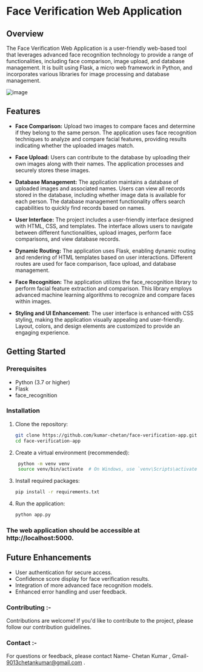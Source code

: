 # Face Verification Web Application

## Overview

The Face Verification Web Application is a user-friendly web-based tool that leverages advanced face recognition technology to provide a range of functionalities, including face comparison, image upload, and database management. It is built using Flask, a micro web framework in Python, and incorporates various libraries for image processing and database management.

![image](https://github.com/kumar-chetan/face-verification-app/assets/112582415/9eb48db3-f140-43f0-be18-d6215f0afc24)



## Features

- **Face Comparison:** Upload two images to compare faces and determine if they belong to the same person. The application uses face recognition techniques to analyze and compare facial features, providing results indicating whether the uploaded images match.

- **Face Upload:** Users can contribute to the database by uploading their own images along with their names. The application processes and securely stores these images.

- **Database Management:** The application maintains a database of uploaded images and associated names. Users can view all records stored in the database, including whether image data is available for each person. The database management functionality offers search capabilities to quickly find records based on names.

- **User Interface:** The project includes a user-friendly interface designed with HTML, CSS, and templates. The interface allows users to navigate between different functionalities, upload images, perform face comparisons, and view database records.

- **Dynamic Routing:** The application uses Flask, enabling dynamic routing and rendering of HTML templates based on user interactions. Different routes are used for face comparison, face upload, and database management.

- **Face Recognition:** The application utilizes the face_recognition library to perform facial feature extraction and comparison. This library employs advanced machine learning algorithms to recognize and compare faces within images.

- **Styling and UI Enhancement:** The user interface is enhanced with CSS styling, making the application visually appealing and user-friendly. Layout, colors, and design elements are customized to provide an engaging experience.

## Getting Started

### Prerequisites

- Python (3.7 or higher)
- Flask
- face_recognition

### Installation

1. Clone the repository:

   ```bash
   git clone https://github.com/kumar-chetan/face-verification-app.git
   cd face-verification-app
      ```
2. Create a virtual environment (recommended):
   ```bash
    python -m venv venv
    source venv/bin/activate  # On Windows, use `venv\Scripts\activate`
      ```
3. Install required packages:
      ```bash
    pip install -r requirements.txt
      ```
4. Run the application:
    ```bash
    python app.py
    ```
   
### The web application should be accessible at http://localhost:5000.

## **Future Enhancements**
- User authentication for secure access.
- Confidence score display for face verification results.
- Integration of more advanced face recognition models.
- Enhanced error handling and user feedback.

### Contributing :-
Contributions are welcome! If you'd like to contribute to the project, please follow our contribution guidelines.


### Contact :-
For questions or feedback, please contact Name- Chetan Kumar , Gmail- 9013chetankumar@gmail.com .

